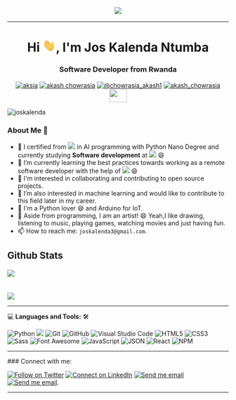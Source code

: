 <p align="center">
  <img src="https://github.com/thompsonemerson/thompsonemerson/raw/master/cover-thompson.png" height="200"/>
<!--   <img src="https://drive.google.com/file/d/1cNRtDBXNmmZ0fPa0nXyy_ucGTmDfGLlY/view?usp=drivesdk" height="700"/> -->
</p>

<hr>
<h1 align="center">Hi <img src="https://raw.githubusercontent.com/ABSphreak/ABSphreak/master/gifs/Hi.gif" width="30px">, I'm Jos Kalenda Ntumba</h1>

<h3 align="center">Software Developer from Rwanda</h3>

<p align="center">
<a href="https://www.linkedin.com/in/jos-kalenda-908069205" target="blank"><img align="center" src="https://cdn.jsdelivr.net/npm/simple-icons@3.0.1/icons/linkedin.svg" alt="aksia" height="30" width="40" /></a>
<a href="https://web.facebook.com/freddy.fumba.7/" target="blank"><img align="center" src="https://cdn.jsdelivr.net/npm/simple-icons@3.0.1/icons/facebook.svg" alt="akash chowrasia" height="30" width="40" /></a>
<a href="https://www.hackerrank.com/barackM" target="blank"><img align="center" src="https://cdn.jsdelivr.net/npm/simple-icons@3.0.1/icons/hackerrank.svg" alt="@chowrasia_akash1" height="30" width="40" /></a>
<a href="https://twitter.com/BarackMukelenga" target="blank"><img align="center" src="https://cdn.jsdelivr.net/npm/simple-icons@3.0.1/icons/twitter.svg" alt="akash_chowrasia" height="30" width="40" /></a>
<a href = "mailto: joskalenda3@gmail.com"><img align="center" src="https://simpleicons.org/icons/gmail.svg" height="30" width="40" /></a>
</p>

<p align="left"> <img src="https://komarev.com/ghpvc/?username=joskalenda&label=Views&color=blue&style=plastic" alt="joskalenda" /></p>

### About Me :man:

- 🔭 I certified from ![](https://img.shields.io/badge/-Udacity-informational) in AI programming with Python Nano Degree and currently studying **Software development** at ![](https://img.shields.io/badge/-Microverse-blueviolet) 😄 
- 🌱 I’m currently learning the best practices towards working as a remote software developer with the help of ![](https://img.shields.io/badge/-Microverse-blueviolet) 😄  
- 👯 I'm interested in collaborating and contributing to open source projects.
- 👯 I’m also interested in machine learning and would like to contribute to this field later in my career.
- 👯 I'm a Python lover 😄 and Arduino for IoT.
- 🤔 Aside from programming,  I am an artist! 😄 Yeah,I like drawing, listening to music, playing games, watching movies and just having fun.
- 📫 How to reach me: `joskalenda3@gmail.com`.


<!-- <p align="center">&nbsp;<img align="center" src="https://github-readme-stats.vercel.app/api?username=joskalenda&show_icons=true&locale=en" alt="akash-chowrasia" width="410" />
  
<img align="center" src="https://github-readme-stats.vercel.app/api/top-langs?username=joskalenda&show_icons=true&locale=en&layout=compact" alt="akash-chowrasia" /></p> -->

## **Github Stats**

<a align="center" href="https://github.com/joskalenda/github-readme-stats">
  <img align="center" src="https://github-readme-stats.vercel.app/api?username=joskalenda&show_icons=true&locale=en" /><br><br><br>
</a>
<a align="center" href="https://github.com/joskalenda/github-top-languages">
  <img align="center" src="https://github-readme-stats.vercel.app/api/top-langs?username=joskalenda&show_icons=true&locale=en&layout=compact"/>
</a>

<hr>

💻 **Languages and Tools:** 🛠️<br>

![Python](https://icongr.am/devicon/python-original.svg?size=50&color=currentColor)
<img src="https://img.icons8.com/ios-filled/50/000000/flask.png"/>
![Git](https://img.shields.io/badge/-Git-000000?style=flat&logo=git&logoColor=F05032&labelColor=ffffff)
![GitHub](https://img.shields.io/badge/-GitHub-000000?style=flat&logo=github&logoColor=000000&labelColor=ffffff)
![Visual Studio Code](https://img.shields.io/badge/-VSCode-000000?style=flat&logo=visual-studio-code&labelColor=007ACC)
![HTML5](https://img.shields.io/badge/-HTML5-000000?style=flat&logo=html5&logoColor=ffffff&labelColor=E34F26)
![CSS3](https://img.shields.io/badge/-CSS3-000000?style=flat&logo=css3&logoColor=ffffff&labelColor=1572B6) 
![Sass](https://img.shields.io/badge/-Sass-000000?style=flat&logo=sass&logoColor=ffffff&labelColor=%23CC6699)
![Font Awesome](https://img.shields.io/badge/-font%20awesome-000000?style=flat&logo=font-awesome&logoColor=339AF0&labelColor=ffffff)
![JavaScript](https://img.shields.io/badge/-JavaScript-000000?style=flat&logo=javascript)
![JSON](https://img.shields.io/badge/-JSON-000000?style=flat&logo=json&logoColor=000000&labelColor=ffffff)
![React](https://img.shields.io/badge/-React-000000?style=flat&logo=react)
![NPM](https://img.shields.io/badge/-NPM-000000?style=flat&logo=NPM)

<hr>
### Connect with me:

[![Follow on Twitter](https://img.shields.io/badge/--twitter?label=Twitter&logo=Twitter&style=social)](https://twitter.com/JosKlenda) [![Connect on LinkedIn](https://img.shields.io/badge/--linkedin?label=LinkedIn&logo=LinkedIn&style=social)](https://www.linkedin.com/in/jos-kalenda-908069205/) [![Send me email](https://img.shields.io/badge/--gmail?label=Gmail&logo=Gmail&style=social)](https://mail.google.com/mail/&ogbl) [![Send me email](https://img.shields.io/badge/--github?label=GitHub&logo=GitHub&style=social)](https://github.com/Joskalenda).
___
<br>
